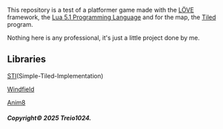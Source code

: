 This repository is a test of a platformer game made with the [LÖVE](https://love2d.org/) framework, the [Lua 5.1 Programming Language](lua.org)
and for the map, the [Tiled](https://www.mapeditor.org) program.

Nothing here is any professional, it's just a little project done by me.

## Libraries

[STI](https://github.com/karai17/Simple-Tiled-Implementation)(Simple-Tiled-Implementation)

[Windfield](https://github.com/a327ex/windfield)

[Anim8](https://github.com/kikito/anim8)

##### Copyright© 2025 Treio1024.
